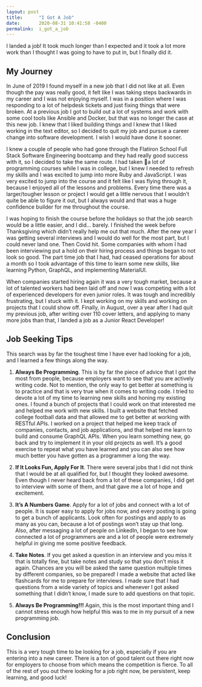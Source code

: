 ```yaml
---
layout: post
title:      "I Got A Job"
date:       2020-08-31 10:41:58 -0400
permalink:  i_got_a_job
---
```


I landed a job! It took much longer than I expected and it took a lot more work than I thought I was going to have to put in, but I finally did it. 

## My Journey
In June of 2019 I found myself in a new job that I did not like at all. Even though the pay was really good, it felt like I was taking steps backwards in my career and I was not enjoying myself. I was in a position where I was responding to a lot of helpdesk tickets and just fixing things that were broken. At a previous job I got to build out a lot of systems and work with some cool tools like Ansible and Docker, but that was no longer the case at this new job. I knew that I liked building things and I knew that I liked working in the text editor, so I decided to quit my job and pursue a career change into software development. I wish I would have done it sooner.

I knew a couple of people who had gone through the Flatiron School Full Stack Software Engineering bootcamp and they had really good success with it, so I decided to take the same route. I had taken a lot of programming courses while I was in college, but I knew I needed to refresh my skills and I was excited to jump into more Ruby and JavaScript. I was very excited to jump into the course and it felt like I was flying through it, because I enjoyed all of the lessons and problems. Every time there was a larger/tougher lesson or project I would get a little nervous that I wouldn’t quite be able to figure it out, but I always would and that was a huge confidence builder for me throughout the course. 

I was hoping to finish the course before the holidays so that the job search would be a little easier, and I did… barely. I finished the week before Thanksgiving which didn’t really help me out that much. After the new year I was getting several interviews and I would do well for the most part, but I could never land one. Then Covid hit. Some companies with whom I had been interviewing put a hold on their hiring process and things began to not look so good. The part time job that I had, had ceased operations for about a month so I took advantage of this time to learn some new skills, like learning Python, GraphQL, and implementing MaterialUI.

When companies started hiring again it was a very tough market, because a lot of talented workers had been laid off and now I was competing with a lot of experienced developers for even junior roles. It was tough and incredibly frustrating, but I stuck with it. I kept working on my skills and working on projects that I could show off. Finally, in August, over a year after I had quit my previous job, after writing over 110 cover letters, and applying to many more jobs than that, I landed a job as a Junior React Developer!

## Job Seeking Tips
This search was by far the toughest time I have ever had looking for a job, and I learned a few things along the way.

1) **Always Be Programming**. This is by far the piece of advice that I got the most from people, because employers want to see that you are actively writing code. Not to mention, the only way to get better at something is to practice and that is very true when it comes to writing code. I tried to devote a lot of my time to learning new skills and honing my existing ones. I found a bunch of projects that I could work on that interested me and helped me work with new skills. I built a website that fetched college football data and that allowed me to get better at working with RESTful APIs. I worked on a project that helped me keep track of companies, contacts, and job applications, and that helped me learn to build and consume GraphQL APIs. When you learn something new, go back and try to implement it in your old projects as well. It’s a good exercise to repeat what you have learned and you can also see how much better you have gotten as a programmer a long the way.

2) **If It Looks Fun, Apply For It**. There were several jobs that I did not think that I would be at all qualified for, but I thought they looked awesome. Even though I never heard back from a lot of these companies, I did get to interview with some of them, and that gave me a lot of hope and excitement. 

3) **It’s A Numbers Game**. Apply for a lot of jobs and connect with a lot of people. It is super easy to apply for jobs now, and every posting is going to get a bunch of applicants. Look often for postings and apply to as many as you can, because a lot of postings won’t stay up that long. Also, after messaging a lot of people on LinkedIn, I began to see how connected a lot of programmers are and a lot of people were extremely helpful in giving me some positive feedback.

4) **Take Notes**. If you get asked a question in an interview and you miss it that is totally fine, but take notes and study so that you don’t miss it again. Chances are you will be asked the same question multiple times by different companies, so be prepared! I made a website that acted like flashcards for me to prepare for interviews. I made sure that I had questions from a wide variety of topics and whenever I got asked something that I didn’t know, I made sure to add questions on that topic.

5) **Always Be Programming!!!** Again, this is the most important thing and I cannot stress enough how helpful this was to me in my pursuit of a new programming job.

## Conclusion
This is a very tough time to be looking for a job, especially if you are entering into a new career. There is a ton of good talent out there right now for employers to choose from which means the competition is fierce. To all of the rest of you out there looking for a job right now, be persistent, keep learning, and good luck!
